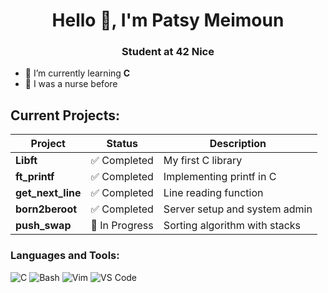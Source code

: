 <h1 align="center">Hello 👋, I'm Patsy Meimoun </h1>
<h3 align="center">Student at 42 Nice</h3>

- 🌱 I’m currently learning **C**
- 💊 I was a nurse before

## Current Projects:

| **Project**        | **Status**     | **Description**                |
|--------------------|----------------|--------------------------------|
| **Libft**          | ✅ Completed   | My first C library             |
| **ft_printf**      | ✅ Completed   | Implementing printf in C       |
| **get_next_line**  | ✅ Completed   | Line reading function          |
| **born2beroot**    | ✅ Completed   | Server setup and system admin |
| **push_swap**      | 🔨 In Progress | Sorting algorithm with stacks |


<h3 align="left">Languages and Tools:</h3>

<p align="left">
  <img src="https://img.shields.io/badge/C-00599C?style=for-the-badge&logo=c&logoColor=white" alt="C" />
  <img src="https://img.shields.io/badge/Bash-4EAA25?style=for-the-badge&logo=gnu-bash&logoColor=white" alt="Bash" />
  <img src="https://img.shields.io/badge/Vim-019733?style=for-the-badge&logo=vim&logoColor=white" alt="Vim" />
  <img src="https://img.shields.io/badge/VS%20Code-0078D4?style=for-the-badge&logo=visual-studio-code&logoColor=white" alt="VS Code" />
</p>
